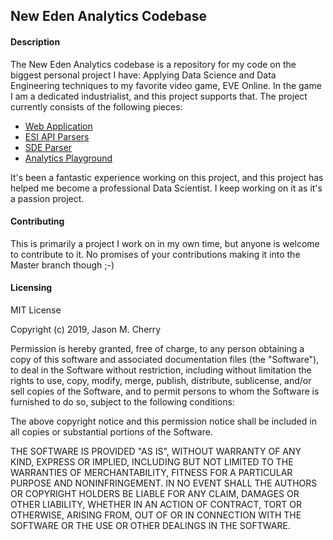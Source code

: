 ## New Eden Analytics Codebase

#### Description

The New Eden Analytics codebase is a repository for my code on the biggest personal project I have: Applying Data Science and Data Engineering techniques to my favorite video game, EVE Online. In the game I am a dedicated industrialist, and this project supports that. The project currently consists of the following pieces:

* [Web Application](https://github.com/Calvinxc1/NewEdenAnalytics/tree/master/website)
* [ESI API Parsers](https://github.com/Calvinxc1/NewEdenAnalytics/tree/master/python/api)
* [SDE Parser](https://github.com/Calvinxc1/NewEdenAnalytics/tree/master/python/sde)
* [Analytics Playground](https://github.com/Calvinxc1/NewEdenAnalytics/tree/master/playground)

It's been a fantastic experience working on this project, and this project has helped me become a professional Data Scientist. I keep working on it as it's a passion project.

#### Contributing

This is primarily a project I work on in my own time, but anyone is welcome to contribute to it. No promises of your contributions making it into the Master branch though ;-)

#### Licensing

MIT License

Copyright (c) 2019, Jason M. Cherry

Permission is hereby granted, free of charge, to any person obtaining a copy
of this software and associated documentation files (the "Software"), to deal
in the Software without restriction, including without limitation the rights
to use, copy, modify, merge, publish, distribute, sublicense, and/or sell
copies of the Software, and to permit persons to whom the Software is
furnished to do so, subject to the following conditions:

The above copyright notice and this permission notice shall be included in all
copies or substantial portions of the Software.

THE SOFTWARE IS PROVIDED "AS IS", WITHOUT WARRANTY OF ANY KIND, EXPRESS OR
IMPLIED, INCLUDING BUT NOT LIMITED TO THE WARRANTIES OF MERCHANTABILITY,
FITNESS FOR A PARTICULAR PURPOSE AND NONINFRINGEMENT. IN NO EVENT SHALL THE
AUTHORS OR COPYRIGHT HOLDERS BE LIABLE FOR ANY CLAIM, DAMAGES OR OTHER
LIABILITY, WHETHER IN AN ACTION OF CONTRACT, TORT OR OTHERWISE, ARISING FROM,
OUT OF OR IN CONNECTION WITH THE SOFTWARE OR THE USE OR OTHER DEALINGS IN THE
SOFTWARE.